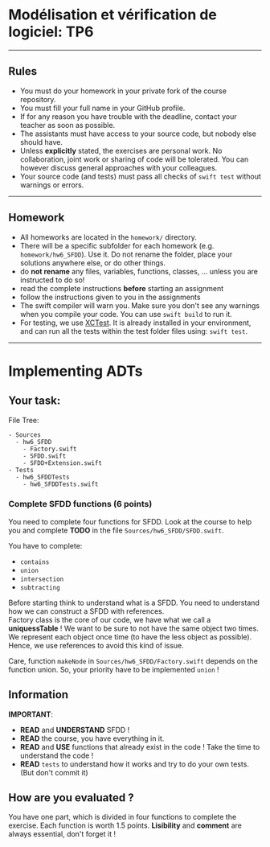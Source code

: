 # Modélisation et vérification de logiciel: TP6

---
## Rules

* You must do your homework in your private fork of the course repository.
* You must fill your full name in your GitHub profile.
* If for any reason you have trouble with the deadline,
  contact your teacher as soon as possible.
* The assistants must have access to your source code, but nobody else should have.
* Unless **explicitly** stated, the exercises are personal work. No collaboration, joint work or sharing of code will be tolerated. You can however discuss general approaches with your colleagues.
* Your source code (and tests) must pass all checks of `swift test`
  without warnings or errors.
---

## Homework
* All homeworks are located in the `homework/` directory.
* There will be a specific subfolder for each homework (e.g. `homework/hw6_SFDD`). Use it. Do not rename the folder, place your solutions anywhere else, or do other things.
* do **not rename** any files, variables, functions, classes, ... unless you are instructed to do so!
* read the complete instructions **before** starting an assignment
* follow the instructions given to you in the assignments
* The swift compiler will warn you.
  Make sure you don't see any warnings when you compile your code.
  You can use `swift build` to run it.
* For testing, we use [XCTest](https://developer.apple.com/documentation/xctest).
  It is already installed in your environment,
  and can run all the tests within the test folder files using: `swift test`.

---


# Implementing ADTs

## Your task:

File Tree:

```
- Sources
  - hw6_SFDD
    - Factory.swift
    - SFDD.swift
    - SFDD+Extension.swift
- Tests
  - hw6_SFDDTests
    - hw6_SFDDTests.swift
```

### Complete SFDD functions (6 points)

You need to complete four functions for SFDD. Look at the course to help you and complete **TODO** in the file `Sources/hw6_SFDD/SFDD.swift`.

You have to complete:
- `contains`
- `union`
- `intersection`
- `subtracting`

Before starting think to understand what is a SFDD. You need to understand how we can construct a SFDD with references.  
Factory class is the core of our code, we have what we call a **uniquessTable** ! We want to be sure to not have the same object two times. We represent each object once time (to have the less object as possible). Hence, we use references to avoid this kind of issue.

Care, function `makeNode` in `Sources/hw6_SFDD/Factory.swift` depends on the function union. So, your priority have to be implemented `union` !

## Information

**IMPORTANT**:  
- **READ** and **UNDERSTAND** SFDD !
- **READ** the course, you have everything in it.
- **READ** and **USE** functions that already exist in the code ! Take the time to understand the code !
- **READ** `tests` to understand how it works and try to do your own tests. (But don't commit it)

## How are you evaluated ?

You have one part, which is divided in four functions to complete the exercise. Each function is worth 1.5 points.
**Lisibility** and **comment** are always essential, don't forget it !
